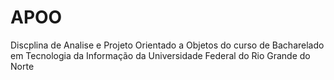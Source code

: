 # APOO
Discplina de Analise e Projeto Orientado a Objetos do curso de Bacharelado em Tecnologia da Informação da Universidade Federal do Rio Grande do Norte
